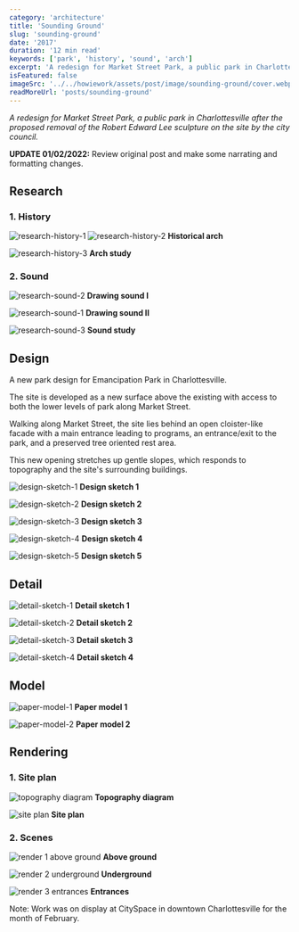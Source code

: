 ```yaml
---
category: 'architecture'
title: 'Sounding Ground'
slug: 'sounding-ground'
date: '2017'
duration: '12 min read'
keywords: ['park', 'history', 'sound', 'arch']
excerpt: 'A redesign for Market Street Park, a public park in Charlottesville after the proposed removal of the Robert Edward Lee sculpture on the site by the city council'
isFeatured: false
imageSrc: '../../howiework/assets/post/image/sounding-ground/cover.webp'
readMoreUrl: 'posts/sounding-ground'
---
```


_A redesign for Market Street Park, a public park in Charlottesville after the proposed removal of the Robert Edward Lee sculpture on the site by the city council._

**UPDATE 01/02/2022:** Review original post and make some narrating and formatting changes.

## Research

### 1. History

![research-history-1](../../howiework/assets/post/image/sounding-ground/research-history-1.webp)
![research-history-2](../../howiework/assets/post/image/sounding-ground/research-history-2.webp)
**Historical arch**

![research-history-3](../../howiework/assets/post/image/sounding-ground/research-history-3.webp)
**Arch study**

### 2. Sound

![research-sound-2](../../howiework/assets/post/image/sounding-ground/research-sound-2.webp)
**Drawing sound I**

![research-sound-1](../../howiework/assets/post/image/sounding-ground/research-sound-1.webp)
**Drawing sound II**

![research-sound-3](../../howiework/assets/post/image/sounding-ground/research-sound-3.webp)
**Sound study**

## Design

A new park design for Emancipation Park in Charlottesville.

The site is developed as a new surface above the existing with access to both the lower levels of park along Market Street.

Walking along Market Street, the site lies behind an open cloister-like facade with a main entrance leading to programs, an entrance/exit to the park, and a preserved tree oriented rest area.

This new opening stretches up gentle slopes, which responds to topography and the site's surrounding buildings.

![design-sketch-1](../../howiework/assets/post/image/sounding-ground/design-sketch-1.webp)
**Design sketch 1**

![design-sketch-2](../../howiework/assets/post/image/sounding-ground/design-sketch-2.webp)
**Design sketch 2**

![design-sketch-3](../../howiework/assets/post/image/sounding-ground/design-sketch-3.webp)
**Design sketch 3**

![design-sketch-4](../../howiework/assets/post/image/sounding-ground/design-sketch-4.webp)
**Design sketch 4**

![design-sketch-5](../../howiework/assets/post/image/sounding-ground/design-sketch-5.webp)
**Design sketch 5**

## Detail

![detail-sketch-1](../../howiework/assets/post/image/sounding-ground/detail-sketch-1.webp)
**Detail sketch 1**

![detail-sketch-2](../../howiework/assets/post/image/sounding-ground/detail-sketch-2.webp)
**Detail sketch 2**

![detail-sketch-3](../../howiework/assets/post/image/sounding-ground/detail-sketch-3.webp)
**Detail sketch 3**

![detail-sketch-4](../../howiework/assets/post/image/sounding-ground/detail-sketch-4.webp)
**Detail sketch 4**

## Model

![paper-model-1](../../howiework/assets/post/image/sounding-ground/paper-model-1.webp)
**Paper model 1**

![paper-model-2](../../howiework/assets/post/image/sounding-ground/paper-model-2.webp)
**Paper model 2**

## Rendering

### 1. Site plan

![topography diagram](../../howiework/assets/post/image/sounding-ground/topography-diagram.webp)
**Topography diagram**

![site plan](../../howiework/assets/post/image/sounding-ground/site-plan-render.webp)
**Site plan**

### 2. Scenes

![render 1 above ground](../../howiework/assets/post/image/sounding-ground/render-1-above-ground.webp)
**Above ground**

![render 2 underground](../../howiework/assets/post/image/sounding-ground/render-2-underground.webp)
**Underground**

![render 3 entrances](../../howiework/assets/post/image/sounding-ground/render-3-entrances.webp)
**Entrances**

Note: Work was on display at CitySpace in downtown Charlottesville for the month of February.
